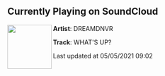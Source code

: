 ## Currently Playing on SoundCloud

[<img align="left" width="100" src="https://i1.sndcdn.com/artworks-SYTomL1OEZ861T8L-Nc9J6Q-t500x500.jpg">](https://soundcloud.com/dreamdnvr/whats-up)

**Artist**: DREAMDNVR 

**Track**: WHAT'S UP?

Last updated at 05/05/2021 09:02
